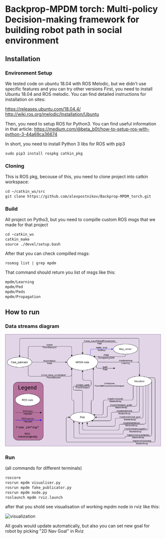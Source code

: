 # Backprop-MPDM torch: Multi-policy Decision-making framework for building robot path in social environment #

## Installation ##

### Environment Setup ###

We tested code on ubuntu 18.04 with ROS Melodic, but we didn't use specific features and you can try other versions
First, you need to install Ubuntu 18.04 and ROS melodic. You can find detailed instructions for installation on sites:

https://releases.ubuntu.com/18.04.4/
http://wiki.ros.org/melodic/Installation/Ubuntu

Then, you need to setup ROS for Python3. You can find useful information in that article:
https://medium.com/@beta_b0t/how-to-setup-ros-with-python-3-44a69ca36674

In short, you need to install Python 3 libs for ROS with pip3
```
sudo pip3 install rospkg catkin_pkg
```

### Cloning ###

This is ROS pkg, becouse of this, you need to clone project into catkin workspace:
```
cd ~/catkin_ws/src
git clone https://github.com/alexpostnikov/Backprop-MPDM_torch.git
```

### Build ###

All project on Pytho3, but you need to compille custom ROS msgs that we made for that project

```
cd ~catkin_ws
catkin_make
source ./devel/setup.bash
```
After that you can check compilled msgs:

```
rosmsg list | grep mpdm
```
That command should return you list of msgs like this:
```
mpdm/Learning
mpdm/Ped
mpdm/Peds
mpdm/Propagation
```

## How to run ##

### Data streams diagram ###

![visualization](resource/MPDM_node_datasteams.png)

### Run ###

(all commands for different terminals)
```
roscore
rosrun mpdm visualiser.py
rosrun mpdm fake_publicator.py
rosrun mpdm node.py
roslaunch mpdm rviz.launch
```
after that you shold see visualisation of working mpdm node in rviz like this:

![visualization](https://user-images.githubusercontent.com/14823455/85272812-55b81980-b485-11ea-8548-54aa9545776f.gif)

All goals would update automatically, but also you can set new goal for robot by picking "2D Nav Goal" in Rviz